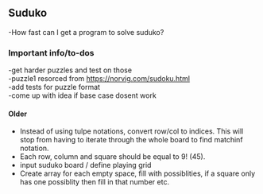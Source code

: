 ## Suduko 

-How fast can I get a program to solve suduko? 

### Important info/to-dos
-get harder puzzles and test on those <br/>
-puzzle1 resorced from https://norvig.com/sudoku.html <br/>
-add tests for puzzle format<br/>
-come up with idea if base case dosent work<br/>


#### Older
- Instead of using tulpe notations, convert row/col to indices. This will stop from having to iterate through the whole board to find matchinf notation. 
- Each row, column and square should be  equal to 9! (45). 
- input suduko board / define playing grid
- Create array for each empty space, fill with possiblities, if a square only has one possiblity then fill in that number etc. 

